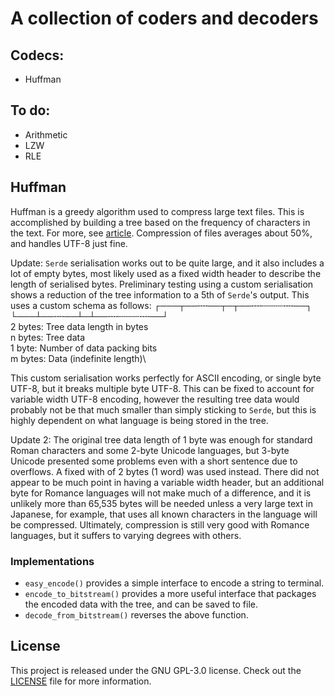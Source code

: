 # A collection of coders and decoders

## Codecs:

- Huffman

## To do:

- Arithmetic
- LZW
- RLE

## Huffman

Huffman is a greedy algorithm used to compress large text files. This is accomplished by building a tree based on the frequency of characters in the text. For more, see [article](https://en.wikipedia.org/wiki/Huffman_coding). Compression of files averages about 50%, and handles UTF-8 just fine.

Update: `Serde` serialisation works out to be quite large, and it also includes a lot of empty bytes, most likely used as a fixed width header to describe the length of serialised bytes. Preliminary testing using a custom serialisation shows a reduction of the tree information to a 5th of `Serde`'s output. This uses a custom schema as follows:
┌───┬──╌╌──┬─┬──╌╌┄┄┄┄╌╌──┐\
└───┴──╌╌──┴─┴──╌╌┄┄┄┄╌╌──┘\
2 bytes: Tree data length in bytes\
n bytes: Tree data\
1 byte: Number of data packing bits\
m bytes: Data (indefinite length)\

This custom serialisation works perfectly for ASCII encoding, or single byte UTF-8, but it breaks multiple byte UTF-8. This can be fixed to account for variable width UTF-8 encoding, however the resulting tree data would probably not be that much smaller than simply sticking to `Serde`, but this is highly dependent on what language is being stored in the tree.

Update 2:
The original tree data length of 1 byte was enough for standard Roman characters and some 2-byte Unicode languages, but 3-byte Unicode presented some problems even with a short sentence due to overflows. A fixed with of 2 bytes (1 word) was used instead. There did not appear to be much point in having a variable width header, but an additional byte for Romance languages will not make much of a difference, and it is unlikely more than 65,535 bytes will be needed unless a very large text in Japanese, for example, that uses all known characters in the language will be compressed. Ultimately, compression is still very good with Romance languages, but it suffers to varying degrees with others.

### Implementations
- `easy_encode()` provides a simple interface to encode a string to terminal.
- `encode_to_bitstream()` provides a more useful interface that packages the encoded data with the tree, and can be saved to file.
- `decode_from_bitstream()` reverses the above function.

## License

This project is released under the GNU GPL-3.0 license. Check out the [LICENSE](LICENSE) file for more information.